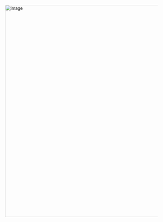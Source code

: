 <img width="1241" height="700" alt="image" src="https://github.com/user-attachments/assets/05f41230-334e-470e-aabb-cab9622af665" />

